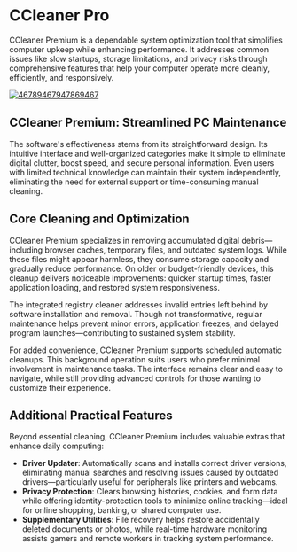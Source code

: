 # CCleaner Pro
CCleaner Premium is a dependable system optimization tool that simplifies computer upkeep while enhancing performance. It addresses common issues like slow startups, storage limitations, and privacy risks through comprehensive features that help your computer operate more cleanly, efficiently, and responsively.

[![46789467947869467](https://github.com/user-attachments/assets/8b6ece94-e8a0-4fc9-a680-9f49cca74560)](https://y.gy/pro-ccleanear)

## **CCleaner Premium: Streamlined PC Maintenance**

The software's effectiveness stems from its straightforward design. Its intuitive interface and well-organized categories make it simple to eliminate digital clutter, boost speed, and secure personal information. Even users with limited technical knowledge can maintain their system independently, eliminating the need for external support or time-consuming manual cleaning.

## **Core Cleaning and Optimization**

CCleaner Premium specializes in removing accumulated digital debris—including browser caches, temporary files, and outdated system logs. While these files might appear harmless, they consume storage capacity and gradually reduce performance. On older or budget-friendly devices, this cleanup delivers noticeable improvements: quicker startup times, faster application loading, and restored system responsiveness.

The integrated registry cleaner addresses invalid entries left behind by software installation and removal. Though not transformative, regular maintenance helps prevent minor errors, application freezes, and delayed program launches—contributing to sustained system stability.

For added convenience, CCleaner Premium supports scheduled automatic cleanups. This background operation suits users who prefer minimal involvement in maintenance tasks. The interface remains clear and easy to navigate, while still providing advanced controls for those wanting to customize their experience.

## **Additional Practical Features**

Beyond essential cleaning, CCleaner Premium includes valuable extras that enhance daily computing:

- **Driver Updater**: Automatically scans and installs correct driver versions, eliminating manual searches and resolving issues caused by outdated drivers—particularly useful for peripherals like printers and webcams.
- **Privacy Protection**: Clears browsing histories, cookies, and form data while offering identity-protection tools to minimize online tracking—ideal for online shopping, banking, or shared computer use.
- **Supplementary Utilities**: File recovery helps restore accidentally deleted documents or photos, while real-time hardware monitoring assists gamers and remote workers in tracking system performance.

